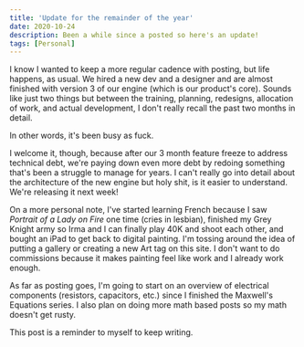 ```yaml
---
title: 'Update for the remainder of the year'
date: 2020-10-24
description: Been a while since a posted so here's an update!
tags: [Personal]
---
```


I know I wanted to keep a more regular cadence with posting, but life happens, as usual. We hired a new dev and a designer and are almost finished with version 3 of our engine (which is our product's core). Sounds like just two things but between the training, planning, redesigns, allocation of work, and actual development, I don't really recall the past two months in detail.

In other words, it's been busy as fuck.

I welcome it, though, because after our 3 month feature freeze to address technical debt, we're paying down even more debt by redoing something that's been a struggle to manage for years. I can't really go into detail about the architecture of the new engine but holy shit, is it easier to understand. We're releasing it next week!

On a more personal note, I've started learning French because I saw _Portrait of a Lady on Fire_ one time (cries in lesbian), finished my Grey Knight army so Irma and I can finally play 40K and shoot each other, and bought an iPad to get back to digital painting. I'm tossing around the idea of putting a gallery or creating a new Art tag on this site. I don't want to do commissions because it makes painting feel like work and I already work enough.

As far as posting goes, I'm going to start on an overview of electrical components (resistors, capacitors, etc.) since I finished the Maxwell's Equations series. I also plan on doing more math based posts so my math doesn't get rusty.

This post is a reminder to myself to keep writing.
